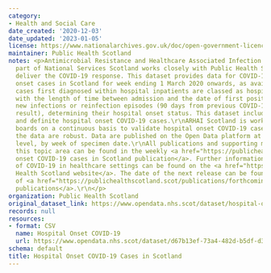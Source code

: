 ```yaml
---
category:
- Health and Social Care
date_created: '2020-12-03'
date_updated: '2023-01-05'
license: https://www.nationalarchives.gov.uk/doc/open-government-licence/version/3/
maintainer: Public Health Scotland
notes: <p>Antimicrobial Resistance and Healthcare Associated Infection (ARHAI) Scotland,
  part of National Services Scotland works closely with Public Health Scotland to
  deliver the COVID-19 response. This dataset provides data for COVID-19 hospital
  onset cases in Scotland for week ending 1 March 2020 onwards, as available.\r\nCOVID-19
  cases first diagnosed within hospital inpatients are classed as hospital onset COVID-19,
  with the length of time between admission and the date of first positive test of
  new infections or reinfection episodes (90 days from previous COVID-19 positive
  result), determining their hospital onset status. This dataset includes all probable
  and definite hospital onset COVID-19 cases.\r\nARHAI Scotland is working with NHS
  boards on a continuous basis to validate hospital onset COVID-19 cases to ensure
  the data are robust. Data are published on the Open Data platform at NHS Scotland
  level, by week of specimen date.\r\nAll publications and supporting material to
  this topic area can be found in the weekly <a href="https://publichealthscotland.scot/publications/hospital-onset-covid-19-cases-in-scotland/">Hospital
  onset COVID-19 cases in Scotland publication</a>. Further information on the epidemiology
  of COVID-19 in healthcare settings can be found on the <a href="https://www.publichealthscotland.scot/">Public
  Health Scotland website</a>. The date of the next release can be found on our list
  of <a href="https://publichealthscotland.scot/publications/forthcoming-publications/">forthcoming
  publications</a>.\r\n</p>
organization: Public Health Scotland
original_dataset_link: https://www.opendata.nhs.scot/dataset/hospital-onset-covid-19-cases-in-scotland
records: null
resources:
- format: CSV
  name: Hospital Onset COVID-19
  url: https://www.opendata.nhs.scot/dataset/d67b13ef-73a4-482d-b5df-d39d777540fd/resource/5acbccb1-e9d6-4ab2-a7ac-f3e4d378e7ec/download/hospitalonsetcovid_opendata.csv
schema: default
title: Hospital Onset COVID-19 Cases in Scotland
---
```

